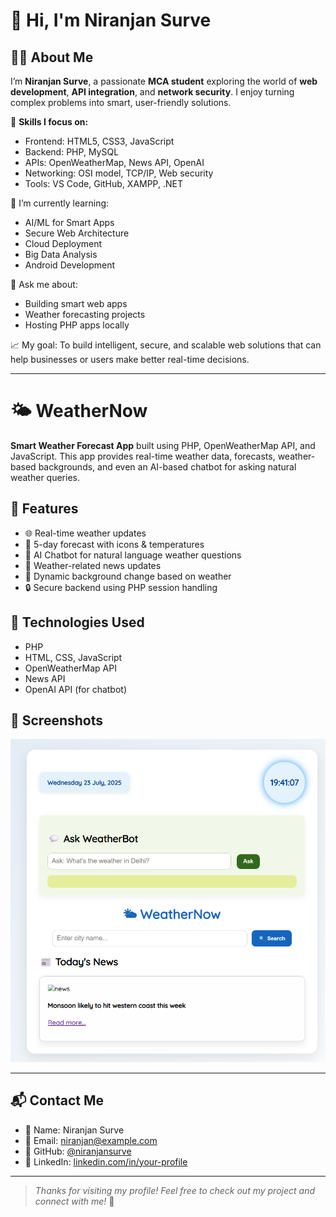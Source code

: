 # 👋 Hi, I'm Niranjan Surve

## 👨‍💻 About Me

I’m **Niranjan Surve**, a passionate **MCA student** exploring the world of **web development**, **API integration**, and **network security**. I enjoy turning complex problems into smart, user-friendly solutions.

🔧 **Skills I focus on:**
- Frontend: HTML5, CSS3, JavaScript
- Backend: PHP, MySQL
- APIs: OpenWeatherMap, News API, OpenAI
- Networking: OSI model, TCP/IP, Web security
- Tools: VS Code, GitHub, XAMPP, .NET

🌱 I’m currently learning:
- AI/ML for Smart Apps
- Secure Web Architecture
- Cloud Deployment
- Big Data Analysis
- Android Development

💬 Ask me about:
- Building smart web apps
- Weather forecasting projects
- Hosting PHP apps locally

📈 My goal: To build intelligent, secure, and scalable web solutions that can help businesses or users make better real-time decisions.

---

# 🌤 WeatherNow

**Smart Weather Forecast App** built using PHP, OpenWeatherMap API, and JavaScript. This app provides real-time weather data, forecasts, weather-based backgrounds, and even an AI-based chatbot for asking natural weather queries.

## 🔧 Features

- 🌐 Real-time weather updates
- 📅 5-day forecast with icons & temperatures
- 🤖 AI Chatbot for natural language weather questions
- 📰 Weather-related news updates
- 🌈 Dynamic background change based on weather
- 🔒 Secure backend using PHP session handling

## 🚀 Technologies Used

- PHP
- HTML, CSS, JavaScript
- OpenWeatherMap API
- News API
- OpenAI API (for chatbot)

## 📸 Screenshots

![WeatherNow Screenshot](Screenshot.png)

---

## 📬 Contact Me

- 📛 Name: Niranjan Surve  
- 📧 Email: niranjan@example.com  
- 💼 GitHub: [@niranjansurve](https://github.com/niranjansurve)  
- 🔗 LinkedIn: [linkedin.com/in/your-profile](https://linkedin.com/in/your-profile)

---

> *Thanks for visiting my profile! Feel free to check out my project and connect with me!* 🚀

